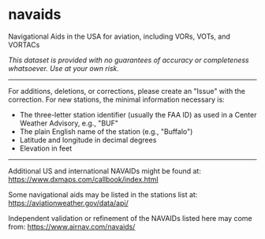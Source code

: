 # navaids
Navigational Aids in the USA for aviation, including VORs, VOTs, and VORTACs

*This dataset is provided with no guarantees of accuracy or completeness whatsoever. Use at your own risk.*

----

For additions, deletions, or corrections, please create an "Issue" with the correction. For new stations, the minimal information necessary is:
- The three-letter station identifier (usually the FAA ID) as used in a Center Weather Advisory, e.g., "BUF"
- The plain English name of the station (e.g., "Buffalo")
- Latitude and longitude in decimal degrees
- Elevation in feet

----
Additional US and international NAVAIDs might be found at: https://www.dxmaps.com/callbook/index.html

Some navigational aids may be listed in the stations list at: https://aviationweather.gov/data/api/

Independent validation or refinement of the NAVAIDs listed here may come from: https://www.airnav.com/navaids/
